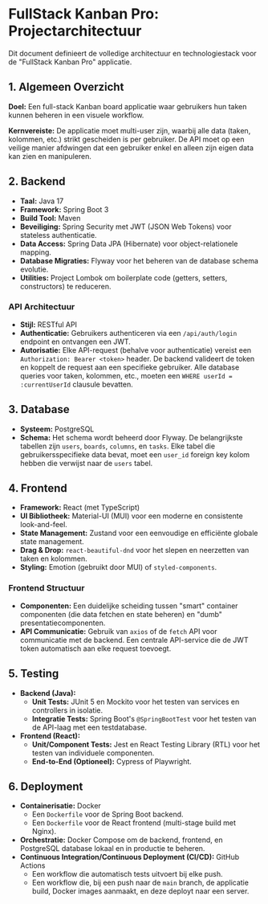 # FullStack Kanban Pro: Projectarchitectuur

Dit document definieert de volledige architectuur en technologiestack voor de "FullStack Kanban Pro" applicatie.

## 1. Algemeen Overzicht

**Doel:** Een full-stack Kanban board applicatie waar gebruikers hun taken kunnen beheren in een visuele workflow.

**Kernvereiste:** De applicatie moet multi-user zijn, waarbij alle data (taken, kolommen, etc.) strikt gescheiden is per gebruiker. De API moet op een veilige manier afdwingen dat een gebruiker enkel en alleen zijn eigen data kan zien en manipuleren.

## 2. Backend

- **Taal:** Java 17
- **Framework:** Spring Boot 3
- **Build Tool:** Maven
- **Beveiliging:** Spring Security met JWT (JSON Web Tokens) voor stateless authenticatie.
- **Data Access:** Spring Data JPA (Hibernate) voor object-relationele mapping.
- **Database Migraties:** Flyway voor het beheren van de database schema evolutie.
- **Utilities:** Project Lombok om boilerplate code (getters, setters, constructors) te reduceren.

### API Architectuur

- **Stijl:** RESTful API
- **Authenticatie:** Gebruikers authenticeren via een `/api/auth/login` endpoint en ontvangen een JWT.
- **Autorisatie:** Elke API-request (behalve voor authenticatie) vereist een `Authorization: Bearer <token>` header. De backend valideert de token en koppelt de request aan een specifieke gebruiker. Alle database queries voor taken, kolommen, etc., moeten een `WHERE userId = :currentUserId` clausule bevatten.

## 3. Database

- **Systeem:** PostgreSQL
- **Schema:** Het schema wordt beheerd door Flyway. De belangrijkste tabellen zijn `users`, `boards`, `columns`, en `tasks`. Elke tabel die gebruikersspecifieke data bevat, moet een `user_id` foreign key kolom hebben die verwijst naar de `users` tabel.

## 4. Frontend

- **Framework:** React (met TypeScript)
- **UI Bibliotheek:** Material-UI (MUI) voor een moderne en consistente look-and-feel.
- **State Management:** Zustand voor een eenvoudige en efficiënte globale state management.
- **Drag & Drop:** `react-beautiful-dnd` voor het slepen en neerzetten van taken en kolommen.
- **Styling:** Emotion (gebruikt door MUI) of `styled-components`.

### Frontend Structuur

- **Componenten:** Een duidelijke scheiding tussen "smart" container componenten (die data fetchen en state beheren) en "dumb" presentatiecomponenten.
- **API Communicatie:** Gebruik van `axios` of de `fetch` API voor communicatie met de backend. Een centrale API-service die de JWT token automatisch aan elke request toevoegt.

## 5. Testing

- **Backend (Java):**
    - **Unit Tests:** JUnit 5 en Mockito voor het testen van services en controllers in isolatie.
    - **Integratie Tests:** Spring Boot's `@SpringBootTest` voor het testen van de API-laag met een testdatabase.
- **Frontend (React):**
    - **Unit/Component Tests:** Jest en React Testing Library (RTL) voor het testen van individuele componenten.
    - **End-to-End (Optioneel):** Cypress of Playwright.

## 6. Deployment

- **Containerisatie:** Docker
    - Een `Dockerfile` voor de Spring Boot backend.
    - Een `Dockerfile` voor de React frontend (multi-stage build met Nginx).
- **Orchestratie:** Docker Compose om de backend, frontend, en PostgreSQL database lokaal en in productie te beheren.
- **Continuous Integration/Continuous Deployment (CI/CD):** GitHub Actions
    - Een workflow die automatisch tests uitvoert bij elke push.
    - Een workflow die, bij een push naar de `main` branch, de applicatie build, Docker images aanmaakt, en deze deployt naar een server.